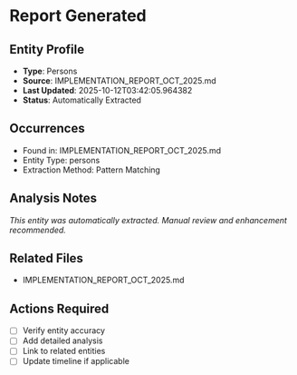 # Report Generated

## Entity Profile
- **Type**: Persons
- **Source**: IMPLEMENTATION_REPORT_OCT_2025.md
- **Last Updated**: 2025-10-12T03:42:05.964382
- **Status**: Automatically Extracted

## Occurrences
- Found in: IMPLEMENTATION_REPORT_OCT_2025.md
- Entity Type: persons
- Extraction Method: Pattern Matching

## Analysis Notes
*This entity was automatically extracted. Manual review and enhancement recommended.*

## Related Files
- IMPLEMENTATION_REPORT_OCT_2025.md

## Actions Required
- [ ] Verify entity accuracy
- [ ] Add detailed analysis
- [ ] Link to related entities
- [ ] Update timeline if applicable
